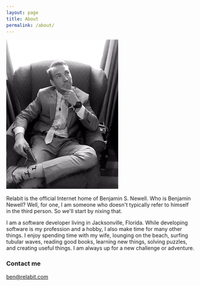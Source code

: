 ```yaml
---
layout: page
title: About
permalink: /about/
---
```


![Picture of Ben before Ceremony](https://github.com/bnewell/bnewell.github.io/blob/master/assets/about/BenjaminSNewell-sm.jpg "10 minutes before the ceremony")

Relabit is the official Internet home of Benjamin S. Newell. Who is Benjamin Newell? Well, for one, I am someone who doesn't typically refer to himself in the third person. So we'll start by nixing that.

I am a software developer living in Jacksonville, Florida. While developing software is my profession and a hobby, I also make time for many other things. I enjoy spending time with my wife, lounging on the beach, surfing tubular waves, reading good books, learning new things, solving puzzles, and creating useful things. I am always up for a new challenge or adventure. 

### Contact me

[ben@relabit.com](mailto:ben@relabit.com)
